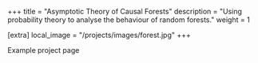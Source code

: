 +++
title = "Asymptotic Theory of Causal Forests"
description = "Using probability theory to analyse the behaviour of random forests."
weight = 1

[extra]
local_image = "/projects/images/forest.jpg"
+++

Example project page
